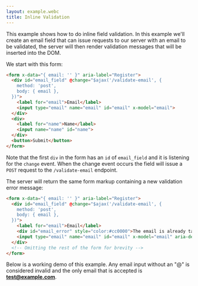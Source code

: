 ```yaml
---
layout: example.webc
title: Inline Validation
---
```


This example shows how to do inline field validation. In this example we'll create an email field that can issue requests to our server with an email to be validated, the server will then render validation messages that will be inserted into the DOM.

We start with this form:

```html
<form x-data="{ email: '' }" aria-label="Register">
  <div id="email_field" @change="$ajax('/validate-email', {
    method: 'post',
    body: { email },
  })">
    <label for="email">Email</label>
    <input type="email" name="email" id="email" x-model="email">
  </div>
  <div>
    <label for="name">Name</label>
    <input name="name" id="name">
  </div>
  <button>Submit</button>
</form>
```

Note that the first `div` in the form has an `id` of `email_field` and it is listening for the `change` event. When the change event occurs the field will issue a `POST` request to the `/validate-email` endpoint.

The server will return the same form markup containing a new validation error message:

```html
<form x-data="{ email: '' }" aria-label="Register">
  <div id="email_field" @change="$ajax('/validate-email', {
    method: 'post',
    body: { email },
  })">
    <label for="email">Email</label>
    <div id="email_error" style="color:#cc0000">The email is already taken.</div>
    <input type="email" name="email" id="email" x-model="email" aria-describedby="email_error">
  </div>
  <!-- Omitting the rest of the form for brevity -->
</form>
```

Below is a working demo of this example. Any email input without an "@" is considered invalid and the only email that is accepted is **test@example.com**.

<style>
  label {
    display: block;
  }
</style>
<script>

  window.route('GET', '/register', () => view())
  window.route('POST', '/validate-email', (input) => {
    if (input.email === 'test@example.com') {
      return view()
    } else if (input.email.includes('@')) {
      return view('The email is already taken.')
    }

    return view('The email field is invalid.')
  })

  example('/register')

  function view(message = '') {
    message = message ? `<div id="email_error" style="color:#cc0000">${message}</div>` : ''
    return `<form x-data="{ email: '' }" aria-label="Register">
  <div id="email_field" @change="$ajax('/validate-email', {
    method: 'post',
    body: { email },
  })">
    <label for="email">Email</label>
    ${message}
    <input type="email" name="email" id="email" x-model="email"${message ? ' aria-describedby="email_error"' : ''}>
  </div>
  <div>
    <label for="name">Name</label>
    <input name="name" id="name">
  </div>
  <button>Submit</button>
</form>`
  }
</script>
